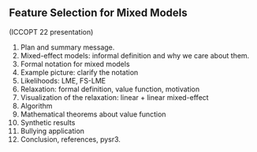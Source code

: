 ## Feature Selection for Mixed Models
(ICCOPT 22 presentation)
1. Plan and summary message.
2. Mixed-effect models: informal definition and why we care about them. 
3. Formal notation for mixed models
4. Example picture: clarify the notation
5. Likelihoods: LME, FS-LME
6. Relaxation: formal definition, value function, motivation
7. Visualization of the relaxation: linear + linear mixed-effect
8. Algorithm 
9. Mathematical theorems about value function
10. Synthetic results
11. Bullying application 
12. Conclusion, references, pysr3. 
